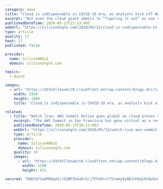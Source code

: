 ```yaml
---
category: news
title: "Cloud is indispensable in COVID-19 era, as analysts kick off AWS Summit coverage"
excerpt: "But even the cloud giant admits to “figuring it out” as one of its major events spins out of the physical realm. AWS Summit was originally scheduled to be held in San Francisco in April. Now, the event is retooled as a free online event,"
publishedDateTime: 2020-05-13T21:23:00Z
webUrl: "https://siliconangle.com/2020/05/13/cloud-is-indispensable-in-covid-19-era-as-analysts-kick-off-aws-summit-2020-coverage-awssummit/"
type: article
quality: 17
heat: 17
published: false

provider:
  name: SiliconANGLE
  domain: siliconangle.com

topics:
  - Azure

images:
  - url: "https://d15shllkswkct0.cloudfront.net/wp-content/blogs.dir/1/files/2020/05/AWS-Summit-Online-2020.jpg"
    width: 1920
    height: 1080
    title: "Cloud is indispensable in COVID-19 era, as analysts kick off AWS Summit coverage"

related:
  - title: "Watch live: AWS Summit Online goes global as cloud proves vital for COVID-19 business survival"
    excerpt: "The AWS Summit in San Francisco has gone virtual as a result of the COVID-19 pandemic. To adjust to current stay-at-home and social-distancing recommendations, Amazon Web Services Inc. has evolved its annual event,"
    publishedDateTime: 2020-05-13T16:11:00Z
    webUrl: "https://siliconangle.com/2020/05/13/watch-live-aws-summit-online-goes-global-cloud-proves-vital-covid-19-business-survival-awssummit/"
    type: article
    provider:
      name: SiliconANGLE
      domain: siliconangle.com
    quality: 10
    images:
      - url: "https://d15shllkswkct0.cloudfront.net/wp-content/blogs.dir/1/files/2020/05/AWS-Summit-Online-May-2020-Werner-Vogels.jpeg"
        width: 1200
        height: 612

secured: "R9KtH7IwEMXDge5/z5ZBP3k4aOrG/jTFPa9+zt7S+wmy9y8DJnh6q1OCNv6x8bP2YZW2X22f/eukGkJehQsLboXK3OxruDQwy18IBj74ZMVVk0NJOAr0UUHdiPVMIFcm/gCfJYLx8uCqeRd2mk1blK63YFAaxHVFYZoOAMNIXHwI5ljuIXNPkI98LZGyaLOUN3xphbynwwFHK+w3FSxiht9mMqW8lVH8dEBfyqC3cKxEJqZm1Gxv5H/nU7sAmMiuqqTj7IaGC6TJ476+BYFvMlD/3Om0TnMe7TeMxZHHv8zvwy3Hu4UeEUWcQrtMp6JA;Ravq4KUW42YPkA8UTRYgXw=="
---
```


